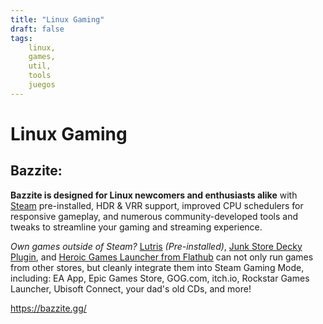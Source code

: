 ```yaml
---
title: "Linux Gaming"
draft: false
tags:
    linux,
    games,
    util,
    tools
    juegos
---
```


# Linux Gaming
## Bazzite:
**Bazzite is designed for Linux newcomers and enthusiasts alike** with [Steam](https://steampowered.com/) pre-installed, HDR & VRR support, improved CPU schedulers for responsive gameplay, and numerous community-developed tools and tweaks to streamline your gaming and streaming experience.  
  
_Own games outside of Steam?_ [Lutris](https://lutris.net/) _(Pre-installed)_, [Junk Store Decky Plugin](https://www.junkstore.xyz/), and [Heroic Games Launcher from Flathub](https://flathub.org/apps/com.heroicgameslauncher.hgl) can not only run games from other stores, but cleanly integrate them into Steam Gaming Mode, including: EA App, Epic Games Store, GOG.com, itch.io, Rockstar Games Launcher, Ubisoft Connect, your dad's old CDs, and more!

https://bazzite.gg/